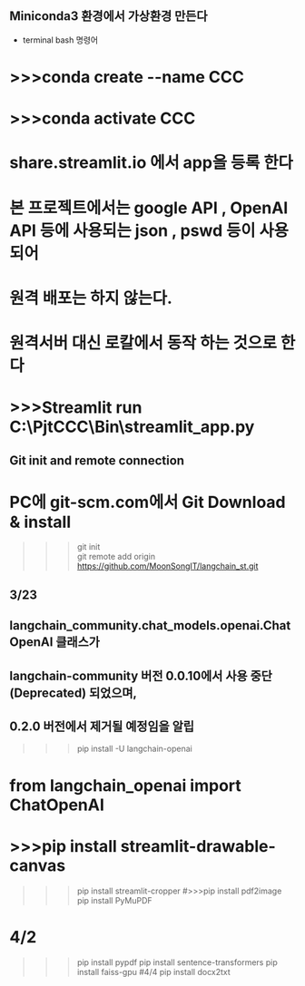 ## Miniconda3 환경에서 가상환경 만든다
- terminal bash 명령어
# >>>conda create --name CCC
# >>>conda activate CCC

# share.streamlit.io 에서 app을 등록 한다
# 본 프로젝트에서는 google API , OpenAI API 등에 사용되는 json , pswd 등이 사용되어 
# 원격 배포는 하지 않는다. 

# 원격서버 대신 로칼에서 동작 하는 것으로 한다 
# >>>Streamlit run C:\PjtCCC\Bin\streamlit_app.py

## Git init and remote connection
# PC에 git-scm.com에서 Git Download & install
>>> git init  
>>> git remote add origin https://github.com/MoonSongIT/langchain_st.git

## 3/23 
## langchain_community.chat_models.openai.ChatOpenAI 클래스가 
## langchain-community 버전 0.0.10에서 사용 중단(Deprecated) 되었으며,
## 0.2.0 버전에서 제거될 예정임을 알립
>>> pip install -U langchain-openai
# from langchain_openai import ChatOpenAI

# >>>pip install streamlit-drawable-canvas
>>>pip install streamlit-cropper
#>>>pip install pdf2image
>>>pip install PyMuPDF
# 4/2 
>>>pip install pypdf
>>>pip install sentence-transformers
>>>pip install faiss-gpu
#4/4
>>>pip install docx2txt


